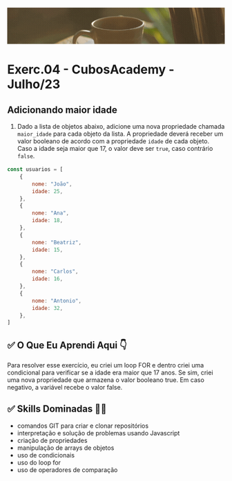 ![](./../capa_readme_luelencavalheiro.gif)

# Exerc.04 - CubosAcademy - Julho/23

## Adicionando maior idade

1. Dado a lista de objetos abaixo, adicione uma nova propriedade chamada `maior_idade` para cada objeto da lista. A propriedade deverá receber um valor booleano de acordo com a propriedade `idade` de cada objeto. Caso a idade seja maior que 17, o valor deve ser `true`, caso contrário `false`.

```javascript
const usuarios = [
    {
        nome: "João",
        idade: 25,
    },
    {
        nome: "Ana",
        idade: 18,
    },
    {
        nome: "Beatriz",
        idade: 15,
    },
    {
        nome: "Carlos",
        idade: 16,
    },
    {
        nome: "Antonio",
        idade: 32,
    },
]
```

## ✅ O Que Eu Aprendi Aqui 👇

Para resolver esse exercício, eu criei um loop FOR e dentro criei uma condicional para verificar se a idade era maior que 17 anos. Se sim, criei uma nova propriedade que armazena o valor booleano true. Em caso negativo, a variável recebe o valor false.

## ✅ Skills Dominadas 👩‍💻

- comandos GIT para criar e clonar repositórios
- interpretação e solução de problemas usando Javascript
- criação de propriedades
- manipulação de arrays de objetos
- uso de condicionais
- uso do loop for
- uso de operadores de comparação

